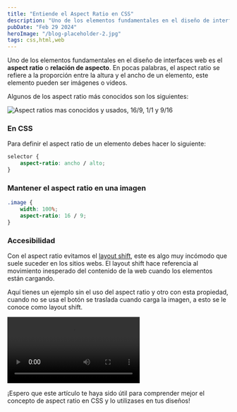 ```yaml
---
title: "Entiende el Aspect Ratio en CSS"
description: "Uno de los elementos fundamentales en el diseño de interfaces web es el aspect ratio o relación de aspecto. En pocas palabras, el aspect ratio se refiere a la proporción entre la altura y el ancho de un elemento, este elemento pueden ser imágenes o videos."
pubDate: "Feb 29 2024"
heroImage: "/blog-placeholder-2.jpg"
tags: css,html,web
---
```


Uno de los elementos fundamentales en el diseño de interfaces web es el **aspect ratio** o **relación de aspecto**. En pocas palabras, el aspect ratio se refiere a la proporción entre la altura y el ancho de un elemento, este elemento pueden ser imágenes o videos.

Algunos de los aspect ratio más conocidos son los siguientes:

![Aspect ratios mas conocidos y usados, 16/9, 1/1 y 9/16](https://firebasestorage.googleapis.com/v0/b/blog-e296e.appspot.com/o/posts%2Faspect-radio-en-css%2F169.png?alt=media&token=3a20deae-5814-40e6-9c2e-da592ddd1cca)

### En CSS

Para definir el aspect ratio de un elemento debes hacer lo siguiente:

```css
selector {
    aspect-ratio: ancho / alto;
}
```

### Mantener el aspect ratio en una imagen

```css
.image {
    width: 100%;
    aspect-ratio: 16 / 9;
}
```

### Accesibilidad

Con el aspect ratio evitamos el [layout shift](https://web.dev/articles/cls), este es algo muy incómodo que suele suceder en los sitios webs. El layout shift hace referencia al movimiento inesperado del contenido de la web cuando los elementos están cargando.

Aquí tienes un ejemplo sin el uso del aspect ratio y otro con esta propiedad, cuando no se usa el botón se traslada cuando carga la imagen, a esto se le conoce como layout shift.

<video src="https://firebasestorage.googleapis.com/v0/b/blog-e296e.appspot.com/o/posts%2Faspect-radio-en-css%2FAspect%20Ratio%20Article(1).mp4?alt=media&token=c5d36ecb-22ad-4ec9-bdd3-aee7c9c469c7" alt="Video explicando el uso de la propiedad aspect ratio en css" autoplay loop mute></video>


¡Espero que este artículo te haya sido útil para comprender mejor el concepto de aspect ratio en CSS y lo utilizases en tus diseños!